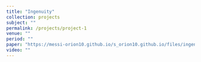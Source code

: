 ```yaml
---
title: "Ingenuity"
collection: projects
subject: ""
permalink: /projects/project-1
venue: ""
period: ""
paper: "https://messi-orion10.github.io/s_orion10.github.io/files/ingenuity.pdf"
video: ""
---
```


